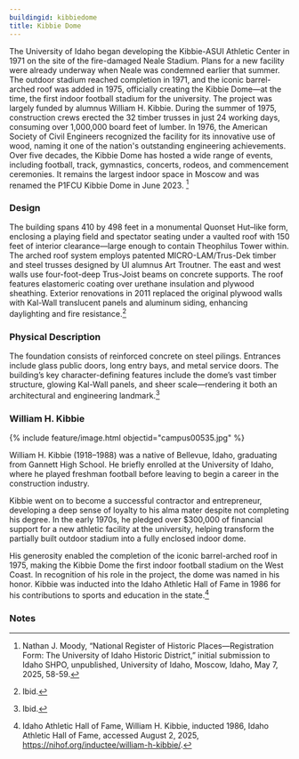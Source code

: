 ```yaml
---
buildingid: kibbiedome
title: Kibbie Dome
---
```


The University of Idaho began developing the Kibbie-ASUI Athletic Center in 1971 on the site of the fire-damaged Neale Stadium. Plans for a new facility were already underway when Neale was condemned earlier that summer. The outdoor stadium reached completion in 1971, and the iconic barrel-arched roof was added in 1975, officially creating the Kibbie Dome—at the time, the first indoor football stadium for the university. The project was largely funded by alumnus William H. Kibbie. During the summer of 1975, construction crews erected the 32 timber trusses in just 24 working days, consuming over 1,000,000 board feet of lumber. In 1976, the American Society of Civil Engineers recognized the facility for its innovative use of wood, naming it one of the nation's outstanding engineering achievements. Over five decades, the Kibbie Dome has hosted a wide range of events, including football, track, gymnastics, concerts, rodeos, and commencement ceremonies. It remains the largest indoor space in Moscow and was renamed the P1FCU Kibbie Dome in June 2023. [^1] 

### Design

The building spans 410 by 498 feet in a monumental Quonset Hut–like form, enclosing a playing field and spectator seating under a vaulted roof with 150 feet of interior clearance—large enough to contain Theophilus Tower within. The arched roof system employs patented MICRO-LAM/Trus-Dek timber and steel trusses designed by UI alumnus Art Troutner. The east and west walls use four-foot-deep Trus-Joist beams on concrete supports. The roof features elastomeric coating over urethane insulation and plywood sheathing. Exterior renovations in 2011 replaced the original plywood walls with Kal-Wall translucent panels and aluminum siding, enhancing daylighting and fire resistance.[^2] 

### Physical Description

The foundation consists of reinforced concrete on steel pilings. Entrances include glass public doors, long entry bays, and metal service doors. The building’s key character-defining features include the dome’s vast timber structure, glowing Kal-Wall panels, and sheer scale—rendering it both an architectural and engineering landmark.[^3] 

### William H. Kibbie 

{% include feature/image.html objectid="campus00535.jpg" %}

William H. Kibbie (1918–1988) was a native of Bellevue, Idaho, graduating from Gannett High School. He briefly enrolled at the University of Idaho, where he played freshman football before leaving to begin a career in the construction industry. 

Kibbie went on to become a successful contractor and entrepreneur, developing a deep sense of loyalty to his alma mater despite not completing his degree. In the early 1970s, he pledged over $300,000 of financial support for a new athletic facility at the university, helping transform the partially built outdoor stadium into a fully enclosed indoor dome. 

His generosity enabled the completion of the iconic barrel-arched roof in 1975, making the Kibbie Dome the first indoor football stadium on the West Coast. In recognition of his role in the project, the dome was named in his honor. Kibbie was inducted into the Idaho Athletic Hall of Fame in 1986 for his contributions to sports and education in the state.[^4]

### Notes 

[^1]: Nathan J. Moody, “National Register of Historic Places—Registration Form: The University of Idaho Historic District,” initial submission to Idaho SHPO, unpublished, University of Idaho, Moscow, Idaho, May 7, 2025, 58-59. 
[^2]: Ibid. 
[^3]: Ibid. 
[^4]: Idaho Athletic Hall of Fame, William H. Kibbie, inducted 1986, Idaho Athletic Hall of Fame, accessed August 2, 2025, https://nihof.org/inductee/william-h-kibbie/.
